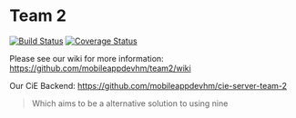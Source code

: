 # Team 2
[![Build Status](https://travis-ci.org/mobileappdevhm/team2.svg?branch=sprint2)](https://travis-ci.org/mobileappdevhm/team2)
[![Coverage Status](https://coveralls.io/repos/github/mobileappdevhm/team2/badge.svg?branch=sprint3)](https://coveralls.io/github/mobileappdevhm/team2?branch=sprint3)

Please see our wiki for more information: https://github.com/mobileappdevhm/team2/wiki



Our CiE Backend: https://github.com/mobileappdevhm/cie-server-team-2

> Which aims to be a alternative solution to using nine


